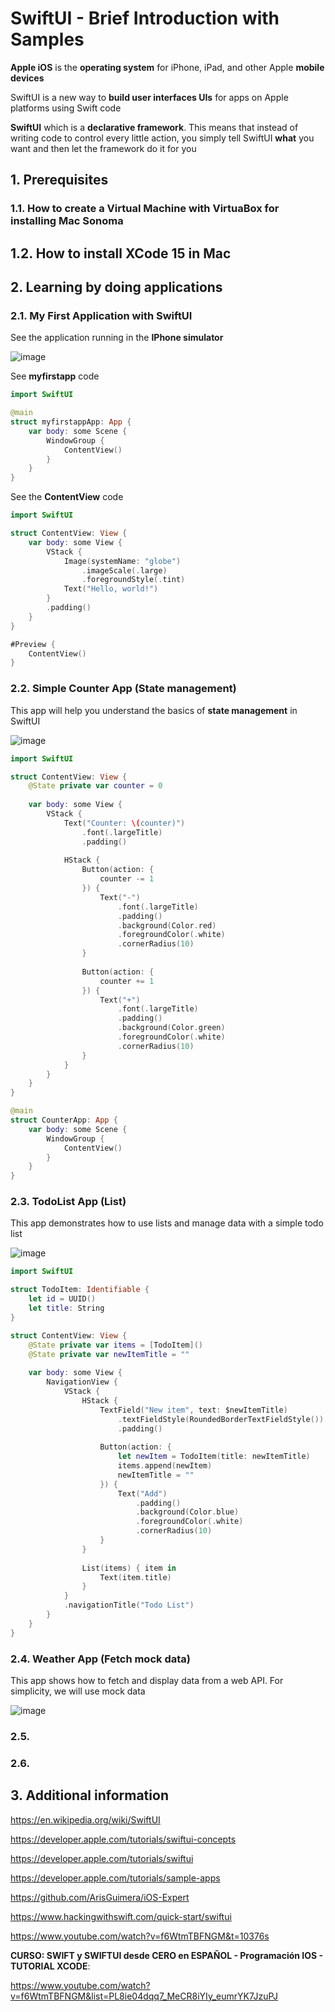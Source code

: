 # SwiftUI - Brief Introduction with Samples 

**Apple iOS** is the **operating system** for iPhone, iPad, and other Apple **mobile devices**

SwiftUI is a new way to **build user interfaces UIs** for apps on Apple platforms using Swift code

**SwiftUI** which is a **declarative framework**. This means that instead of writing code to control every little action, you simply tell SwiftUI **what** you want and then let the framework do it for you

## 1. Prerequisites

### 1.1. How to create a Virtual Machine with VirtuaBox for installing Mac Sonoma



## 1.2. How to install XCode 15 in Mac 



## 2. Learning by doing applications

### 2.1. My First Application with SwiftUI

See the application running in the **IPhone simulator** 

![image](https://github.com/luiscoco/iOS_SwiftUI_XCode_lesson1/assets/32194879/121bb917-9bbd-49ed-9327-898c300869ea)

See **myfirstapp** code

```swift
import SwiftUI

@main
struct myfirstappApp: App {
    var body: some Scene {
        WindowGroup {
            ContentView()
        }
    }
}
```

See the **ContentView** code

```swift
import SwiftUI

struct ContentView: View {
    var body: some View {
        VStack {
            Image(systemName: "globe")
                .imageScale(.large)
                .foregroundStyle(.tint)
            Text("Hello, world!")
        }
        .padding()
    }
}

#Preview {
    ContentView()
}
```

### 2.2. Simple Counter App (State management)

This app will help you understand the basics of **state management** in SwiftUI

![image](https://github.com/luiscoco/iOS_SwiftUI_XCode_lesson1/assets/32194879/89c7e5c8-fae0-4905-aa9f-9858ce9dacdd)

```swift
import SwiftUI

struct ContentView: View {
    @State private var counter = 0
    
    var body: some View {
        VStack {
            Text("Counter: \(counter)")
                .font(.largeTitle)
                .padding()
            
            HStack {
                Button(action: {
                    counter -= 1
                }) {
                    Text("-")
                        .font(.largeTitle)
                        .padding()
                        .background(Color.red)
                        .foregroundColor(.white)
                        .cornerRadius(10)
                }
                
                Button(action: {
                    counter += 1
                }) {
                    Text("+")
                        .font(.largeTitle)
                        .padding()
                        .background(Color.green)
                        .foregroundColor(.white)
                        .cornerRadius(10)
                }
            }
        }
    }
}

@main
struct CounterApp: App {
    var body: some Scene {
        WindowGroup {
            ContentView()
        }
    }
}
```

### 2.3. TodoList App (List)

This app demonstrates how to use lists and manage data with a simple todo list

![image](https://github.com/luiscoco/iOS_SwiftUI_XCode_lesson1/assets/32194879/e2a76bee-4aa5-4280-ad57-e77b5db9e31a)

```swift
import SwiftUI

struct TodoItem: Identifiable {
    let id = UUID()
    let title: String
}

struct ContentView: View {
    @State private var items = [TodoItem]()
    @State private var newItemTitle = ""
    
    var body: some View {
        NavigationView {
            VStack {
                HStack {
                    TextField("New item", text: $newItemTitle)
                        .textFieldStyle(RoundedBorderTextFieldStyle())
                        .padding()
                    
                    Button(action: {
                        let newItem = TodoItem(title: newItemTitle)
                        items.append(newItem)
                        newItemTitle = ""
                    }) {
                        Text("Add")
                            .padding()
                            .background(Color.blue)
                            .foregroundColor(.white)
                            .cornerRadius(10)
                    }
                }
                
                List(items) { item in
                    Text(item.title)
                }
            }
            .navigationTitle("Todo List")
        }
    }
}
```

### 2.4. Weather App (Fetch mock data)

This app shows how to fetch and display data from a web API. For simplicity, we will use mock data

![image](https://github.com/luiscoco/iOS_SwiftUI_XCode_lesson1/assets/32194879/2d22aa93-a590-4e69-b663-6cf4173a1ebb)



### 2.5. 




### 2.6. 



## 3. Additional information

https://en.wikipedia.org/wiki/SwiftUI

https://developer.apple.com/tutorials/swiftui-concepts

https://developer.apple.com/tutorials/swiftui

https://developer.apple.com/tutorials/sample-apps

https://github.com/ArisGuimera/iOS-Expert

https://www.hackingwithswift.com/quick-start/swiftui

https://www.youtube.com/watch?v=f6WtmTBFNGM&t=10376s

**CURSO: SWIFT y SWIFTUI desde CERO en ESPAÑOL - Programación IOS - TUTORIAL XCODE**:

https://www.youtube.com/watch?v=f6WtmTBFNGM&list=PL8ie04dqq7_MeCR8iYIy_eumrYK7JzuPJ

